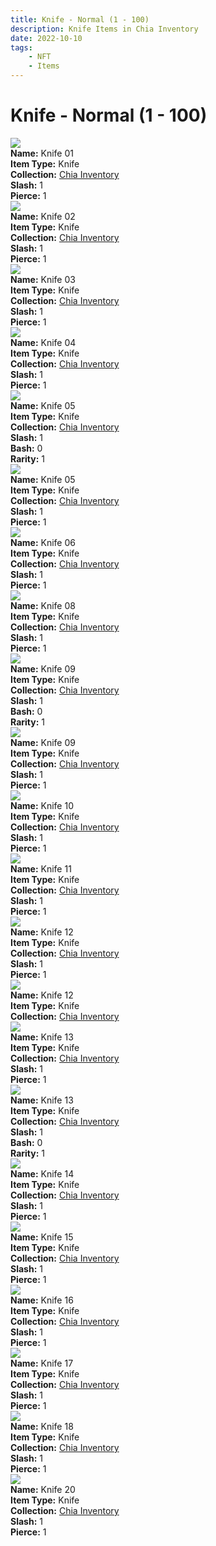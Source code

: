 ```yaml
---
title: Knife - Normal (1 - 100)
description: Knife Items in Chia Inventory
date: 2022-10-10
tags:
    - NFT
    - Items
---
```


# Knife - Normal (1 - 100)
<div class="item_thumbnail">
<img loading="lazy" src="https://fy6yc6bjxoue2tq3xlyr3bjxyz3dzivvmzrxfrpjr4u64rcu.arweave.net/Lj2BeCm7qE1O__G7rxHYU3xnY8orVmY-3LF6Y8p7kRU"><br/>
<div><strong>Name:</strong> Knife 01</div>
<div><strong>Item Type:</strong> Knife</div>
<div><strong>Collection:</strong> <a href="https://www.spacescan.io/xch/nft/collection/col16fpva26fhdjp2echs3cr7c30gzl7qe67hu9grtsjcqldz354asjsyzp6wx">Chia Inventory</a></div>
<div><strong>Slash:</strong> 1</div>
<div><strong>Pierce:</strong> 1</div>
</div>
<div class="item_thumbnail">
<img loading="lazy" src="https://w2sul3pckelhjpkxnw3tiamqnnmpstqog2wamyruoheui4rqga.arweave.net/tqVF7e_JRFnS9V223NAGQa1j5Tg42rAZiNHHJRHIwMI"><br/>
<div><strong>Name:</strong> Knife 02</div>
<div><strong>Item Type:</strong> Knife</div>
<div><strong>Collection:</strong> <a href="https://www.spacescan.io/xch/nft/collection/col16fpva26fhdjp2echs3cr7c30gzl7qe67hu9grtsjcqldz354asjsyzp6wx">Chia Inventory</a></div>
<div><strong>Slash:</strong> 1</div>
<div><strong>Pierce:</strong> 1</div>
</div>
<div class="item_thumbnail">
<img loading="lazy" src="https://ibtb27x2blob6zd4m3vy6g5wyf3uppegcxm7upklfez3em5o.arweave.net/QGY_dfvoK3B9kfGbrjxu2w_XdHvIYV2fo9SykzsjOuo"><br/>
<div><strong>Name:</strong> Knife 03</div>
<div><strong>Item Type:</strong> Knife</div>
<div><strong>Collection:</strong> <a href="https://www.spacescan.io/xch/nft/collection/col16fpva26fhdjp2echs3cr7c30gzl7qe67hu9grtsjcqldz354asjsyzp6wx">Chia Inventory</a></div>
<div><strong>Slash:</strong> 1</div>
<div><strong>Pierce:</strong> 1</div>
</div>
<div class="item_thumbnail">
<img loading="lazy" src="https://hmurdfcjonnji4dio7aetozwwenfuh3yb5kmyk4zwmj2e43kmi.arweave.net/OykRlElzWpR-waHfASbs2sRpaH3gPVMwrmbMTonNqYo"><br/>
<div><strong>Name:</strong> Knife 04</div>
<div><strong>Item Type:</strong> Knife</div>
<div><strong>Collection:</strong> <a href="https://www.spacescan.io/xch/nft/collection/col16fpva26fhdjp2echs3cr7c30gzl7qe67hu9grtsjcqldz354asjsyzp6wx">Chia Inventory</a></div>
<div><strong>Slash:</strong> 1</div>
<div><strong>Pierce:</strong> 1</div>
</div>
<div class="item_thumbnail">
<img loading="lazy" src="https://6lyfqorfwdnarehugsns6m3od3jgmxhcly3w2g4433l26nzd46ma.arweave.net/8vBYOiWw2giQ9DSbLzNuHtJmXOJeN20bnN7Xrzcj55g"><br/>
<div><strong>Name:</strong> Knife 05</div>
<div><strong>Item Type:</strong> Knife</div>
<div><strong>Collection:</strong> <a href="https://www.spacescan.io/xch/nft/collection/col16fpva26fhdjp2echs3cr7c30gzl7qe67hu9grtsjcqldz354asjsyzp6wx">Chia Inventory</a></div>
<div><strong>Slash:</strong> 1</div>
<div><strong>Bash:</strong> 0</div>
<div><strong>Rarity:</strong> 1</div>
</div>
<div class="item_thumbnail">
<img loading="lazy" src="https://lgb7crrtn6tmihm3hcszk5zrrxeoy7vucjbwp6vkjbled5gr.arweave.net/WYPxRjNvpsQdmzillXcxj-cjsfrQS-Q2f6qkhWQfTR0"><br/>
<div><strong>Name:</strong> Knife 05</div>
<div><strong>Item Type:</strong> Knife</div>
<div><strong>Collection:</strong> <a href="https://www.spacescan.io/xch/nft/collection/col16fpva26fhdjp2echs3cr7c30gzl7qe67hu9grtsjcqldz354asjsyzp6wx">Chia Inventory</a></div>
<div><strong>Slash:</strong> 1</div>
<div><strong>Pierce:</strong> 1</div>
</div>
<div class="item_thumbnail">
<img loading="lazy" src="https://kaqikv2v42xleuf4chh6ke6fz7pb6regn5ye256626fvlbk4.arweave.net/UCCFV1XmrrJQvBHP5RPFz94f_R_IZvcE133te-LVYVc"><br/>
<div><strong>Name:</strong> Knife 06</div>
<div><strong>Item Type:</strong> Knife</div>
<div><strong>Collection:</strong> <a href="https://www.spacescan.io/xch/nft/collection/col16fpva26fhdjp2echs3cr7c30gzl7qe67hu9grtsjcqldz354asjsyzp6wx">Chia Inventory</a></div>
<div><strong>Slash:</strong> 1</div>
<div><strong>Pierce:</strong> 1</div>
</div>
<div class="item_thumbnail">
<img loading="lazy" src="https://hsvcfgj2gqub6x25hmkso2occjpjmjhgsks4djljaqxcmkskro7q.arweave.net/PKoimTo0KB9fXTsVJ2nCEl6WJOaSpcGlaQQuJipKi78"><br/>
<div><strong>Name:</strong> Knife 08</div>
<div><strong>Item Type:</strong> Knife</div>
<div><strong>Collection:</strong> <a href="https://www.spacescan.io/xch/nft/collection/col16fpva26fhdjp2echs3cr7c30gzl7qe67hu9grtsjcqldz354asjsyzp6wx">Chia Inventory</a></div>
<div><strong>Slash:</strong> 1</div>
<div><strong>Pierce:</strong> 1</div>
</div>
<div class="item_thumbnail">
<img loading="lazy" src="https://zg6h25darmkevd5r3bwwoxpkm7hswpkeeusogh2mnohnngb3.arweave.net/ybx9dGCLFEqPs__dhtZ13qZ88rPUQlJOMfTGuO1pg7Y"><br/>
<div><strong>Name:</strong> Knife 09</div>
<div><strong>Item Type:</strong> Knife</div>
<div><strong>Collection:</strong> <a href="https://www.spacescan.io/xch/nft/collection/col16fpva26fhdjp2echs3cr7c30gzl7qe67hu9grtsjcqldz354asjsyzp6wx">Chia Inventory</a></div>
<div><strong>Slash:</strong> 1</div>
<div><strong>Bash:</strong> 0</div>
<div><strong>Rarity:</strong> 1</div>
</div>
<div class="item_thumbnail">
<img loading="lazy" src="https://22fqtmovrvnasnybrhdgeu6pnifmvj64wl3gjm5q5rccmewpaq.arweave.net/1osJsdWNWgk3AYnGYlP-PagrKp9yy9mSzsOxEJhLPBA"><br/>
<div><strong>Name:</strong> Knife 09</div>
<div><strong>Item Type:</strong> Knife</div>
<div><strong>Collection:</strong> <a href="https://www.spacescan.io/xch/nft/collection/col16fpva26fhdjp2echs3cr7c30gzl7qe67hu9grtsjcqldz354asjsyzp6wx">Chia Inventory</a></div>
<div><strong>Slash:</strong> 1</div>
<div><strong>Pierce:</strong> 1</div>
</div>
<div class="item_thumbnail">
<img loading="lazy" src="https://c6edyfknnwlbxjahq2h3elb2c5hqr4zpbnfljiws3h6iceffe4.arweave.net/F4g8FU1tlhukB4aPsiw6F08I8y8LSrSi0tn8g-RClJ4"><br/>
<div><strong>Name:</strong> Knife 10</div>
<div><strong>Item Type:</strong> Knife</div>
<div><strong>Collection:</strong> <a href="https://www.spacescan.io/xch/nft/collection/col16fpva26fhdjp2echs3cr7c30gzl7qe67hu9grtsjcqldz354asjsyzp6wx">Chia Inventory</a></div>
<div><strong>Slash:</strong> 1</div>
<div><strong>Pierce:</strong> 1</div>
</div>
<div class="item_thumbnail">
<img loading="lazy" src="https://rszpsnwuku6gb2xkzb6aq4uhmlscsvkdskbpqn4resfkcxxwyi.arweave.net/jLL5NtRVP_GDq6sh8CHKHYuQpVUOSgvg3kSSKoV72wo"><br/>
<div><strong>Name:</strong> Knife 11</div>
<div><strong>Item Type:</strong> Knife</div>
<div><strong>Collection:</strong> <a href="https://www.spacescan.io/xch/nft/collection/col16fpva26fhdjp2echs3cr7c30gzl7qe67hu9grtsjcqldz354asjsyzp6wx">Chia Inventory</a></div>
<div><strong>Slash:</strong> 1</div>
<div><strong>Pierce:</strong> 1</div>
</div>
<div class="item_thumbnail">
<img loading="lazy" src="https://536qvpg6utn4t4c2uhzkk2t3gzyeuzdjixsrndyzhacxtenywa.arweave.net/7v0KvN6k28-nwWqHypWp7NnBKZGlF5RaPGTgFeZG4sA"><br/>
<div><strong>Name:</strong> Knife 12</div>
<div><strong>Item Type:</strong> Knife</div>
<div><strong>Collection:</strong> <a href="https://www.spacescan.io/xch/nft/collection/col16fpva26fhdjp2echs3cr7c30gzl7qe67hu9grtsjcqldz354asjsyzp6wx">Chia Inventory</a></div>
<div><strong>Slash:</strong> 1</div>
<div><strong>Pierce:</strong> 1</div>
</div>
<div class="item_thumbnail">
<img loading="lazy" src="https://lj66memk5i3il64vo632qs72hzya4tqse4oztksu4kskk5dp.arweave.net/Wn3mEYrqNoX7lXe3qEv6PnA-OThInHZmqVOKkpX-Rvo"><br/>
<div><strong>Name:</strong> Knife 12</div>
<div><strong>Item Type:</strong> Knife</div>
<div><strong>Collection:</strong> <a href="https://www.spacescan.io/xch/nft/collection/col16fpva26fhdjp2echs3cr7c30gzl7qe67hu9grtsjcqldz354asjsyzp6wx">Chia Inventory</a></div>
</div>
<div class="item_thumbnail">
<img loading="lazy" src="https://annrcosufgdjuw4htfbs6uyfd3bsf46kfv27db4mq3lzpdqiau.arweave.net/-A1sROlQphppbh5lDL1MFHsMi88otdfGHjIbXl44IBc"><br/>
<div><strong>Name:</strong> Knife 13</div>
<div><strong>Item Type:</strong> Knife</div>
<div><strong>Collection:</strong> <a href="https://www.spacescan.io/xch/nft/collection/col16fpva26fhdjp2echs3cr7c30gzl7qe67hu9grtsjcqldz354asjsyzp6wx">Chia Inventory</a></div>
<div><strong>Slash:</strong> 1</div>
<div><strong>Pierce:</strong> 1</div>
</div>
<div class="item_thumbnail">
<img loading="lazy" src="https://laxurzrwjio7olzibdrozcdg4eycpngqipsh2zz3neeljtjw3ykq.arweave.net/WC9I5jZKHfcvKAji7Ihm4TAntNBD5H1nO2kItM023hU"><br/>
<div><strong>Name:</strong> Knife 13</div>
<div><strong>Item Type:</strong> Knife</div>
<div><strong>Collection:</strong> <a href="https://www.spacescan.io/xch/nft/collection/col16fpva26fhdjp2echs3cr7c30gzl7qe67hu9grtsjcqldz354asjsyzp6wx">Chia Inventory</a></div>
<div><strong>Slash:</strong> 1</div>
<div><strong>Bash:</strong> 0</div>
<div><strong>Rarity:</strong> 1</div>
</div>
<div class="item_thumbnail">
<img loading="lazy" src="https://fgfrlw326ithvic7afqd57e6yiqxzi2iejsyvw52r4pimbtcwy.arweave.net/KYsV23ryJnqgXwFgPvyewiF8o-0giZYrbuo8ehgZits"><br/>
<div><strong>Name:</strong> Knife 14</div>
<div><strong>Item Type:</strong> Knife</div>
<div><strong>Collection:</strong> <a href="https://www.spacescan.io/xch/nft/collection/col16fpva26fhdjp2echs3cr7c30gzl7qe67hu9grtsjcqldz354asjsyzp6wx">Chia Inventory</a></div>
<div><strong>Slash:</strong> 1</div>
<div><strong>Pierce:</strong> 1</div>
</div>
<div class="item_thumbnail">
<img loading="lazy" src="https://ha5ar3ujf2dhmqpubncreeror7nttil6rwne2xrbfvufw5hh2u.arweave.net/ODoI7okuhnZB9AtFEhIuj9s5oX6Nmk1e-IS1oW3Tn1c"><br/>
<div><strong>Name:</strong> Knife 15</div>
<div><strong>Item Type:</strong> Knife</div>
<div><strong>Collection:</strong> <a href="https://www.spacescan.io/xch/nft/collection/col16fpva26fhdjp2echs3cr7c30gzl7qe67hu9grtsjcqldz354asjsyzp6wx">Chia Inventory</a></div>
<div><strong>Slash:</strong> 1</div>
<div><strong>Pierce:</strong> 1</div>
</div>
<div class="item_thumbnail">
<img loading="lazy" src="https://gtfldd5its2zspeuiimxmy4r54hrntkg7e6bemkce2fut54ffsba.arweave.net/NMqxj6ictZk8lEIZdmOR7w8WzUb5PBIxQiaLSfeFLII"><br/>
<div><strong>Name:</strong> Knife 16</div>
<div><strong>Item Type:</strong> Knife</div>
<div><strong>Collection:</strong> <a href="https://www.spacescan.io/xch/nft/collection/col16fpva26fhdjp2echs3cr7c30gzl7qe67hu9grtsjcqldz354asjsyzp6wx">Chia Inventory</a></div>
<div><strong>Slash:</strong> 1</div>
<div><strong>Pierce:</strong> 1</div>
</div>
<div class="item_thumbnail">
<img loading="lazy" src="https://cbceukhm3hzebj2x2vo7hifkv2mhqk62ivqf4h6fjyxphrkidrqa.arweave.net/EERKKOzZ8kCnV9Vd86Cqrph4K9pFYF4fxU4u88VIHGA"><br/>
<div><strong>Name:</strong> Knife 17</div>
<div><strong>Item Type:</strong> Knife</div>
<div><strong>Collection:</strong> <a href="https://www.spacescan.io/xch/nft/collection/col16fpva26fhdjp2echs3cr7c30gzl7qe67hu9grtsjcqldz354asjsyzp6wx">Chia Inventory</a></div>
<div><strong>Slash:</strong> 1</div>
<div><strong>Pierce:</strong> 1</div>
</div>
<div class="item_thumbnail">
<img loading="lazy" src="https://y7b3awp3bbdn6xjof5iaaa2andb5uyl7emermg2ps7m2huqoyhjq.arweave.net/x8OwWfsIRt9dLi9QAANAaMPaYX8jCRYbT5fZo9IOwdM"><br/>
<div><strong>Name:</strong> Knife 18</div>
<div><strong>Item Type:</strong> Knife</div>
<div><strong>Collection:</strong> <a href="https://www.spacescan.io/xch/nft/collection/col16fpva26fhdjp2echs3cr7c30gzl7qe67hu9grtsjcqldz354asjsyzp6wx">Chia Inventory</a></div>
<div><strong>Slash:</strong> 1</div>
<div><strong>Pierce:</strong> 1</div>
</div>
<div class="item_thumbnail">
<img loading="lazy" src="https://j52icybw26nbo55ktjcnf6ic5g666ii2ofer5xbia3p4rkhowfwq.arweave.net/T3SBYDbXmhd3qppE0vkC6b3vIRpxSR7cKAbfyKjusW0"><br/>
<div><strong>Name:</strong> Knife 20</div>
<div><strong>Item Type:</strong> Knife</div>
<div><strong>Collection:</strong> <a href="https://www.spacescan.io/xch/nft/collection/col16fpva26fhdjp2echs3cr7c30gzl7qe67hu9grtsjcqldz354asjsyzp6wx">Chia Inventory</a></div>
<div><strong>Slash:</strong> 1</div>
<div><strong>Pierce:</strong> 1</div>
</div>

